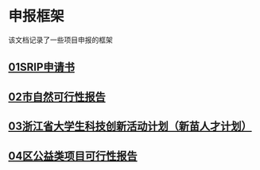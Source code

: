 # 申报框架

该文档记录了一些项目申报的框架

## [01SRIP申请书](10项目申报\01申报框架\01SRIP申请书\README.md)


## [02市自然可行性报告](10项目申报\01申报框架\02市自然可行性报告\README.md)


## [03浙江省大学生科技创新活动计划（新苗人才计划）](10项目申报\01申报框架\03浙江省大学生科技创新活动计划（新苗人才计划）\README.md)



## [04区公益类项目可行性报告]()










